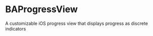 BAProgressView
==============

A customizable iOS progress view that displays progress as discrete indicators
